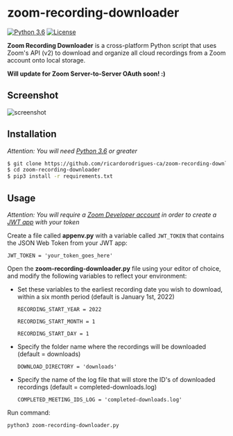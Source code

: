 # zoom-recording-downloader

[![Python 3.6](https://img.shields.io/badge/python-3.6%20%2B-blue.svg)](https://www.python.org/) [![License](https://img.shields.io/badge/license-MIT-brown.svg)](https://raw.githubusercontent.com/ricardorodrigues-ca/zoom-recording-downloader/master/LICENSE)

**Zoom Recording Downloader** is a cross-platform Python script that uses Zoom's API (v2) to download and organize all cloud recordings from a Zoom account onto local storage. 

**Will update for Zoom Server-to-Server OAuth soon! :)**

## Screenshot ##
![screenshot](screenshot.png)

## Installation ##

_Attention: You will need [Python 3.6](https://www.python.org/downloads/) or greater_

```sh
$ git clone https://github.com/ricardorodrigues-ca/zoom-recording-downloader
$ cd zoom-recording-downloader
$ pip3 install -r requirements.txt
```

## Usage ##

_Attention: You will require a [Zoom Developer account](https://marketplace.zoom.us/) in order to create a [JWT app](https://marketplace.zoom.us/docs/guides/build/jwt-app) with your token_

Create a file called **appenv.py** with a variable called `JWT_TOKEN` that contains the JSON Web Token from your JWT app:

    JWT_TOKEN = 'your_token_goes_here'

Open the **zoom-recording-downloader.py** file using your editor of choice, and modify the following variables to reflect your environment:

- Set these variables to the earliest recording date you wish to download, within a six month period (default is January 1st, 2022)

      RECORDING_START_YEAR = 2022
      
      RECORDING_START_MONTH = 1
      
      RECORDING_START_DAY = 1

- Specify the folder name where the recordings will be downloaded (default = downloads)

      DOWNLOAD_DIRECTORY = 'downloads'

- Specify the name of the log file that will store the ID's of downloaded recordings (default = completed-downloads.log)

      COMPLETED_MEETING_IDS_LOG = 'completed-downloads.log'

Run command:

```sh
python3 zoom-recording-downloader.py
```
